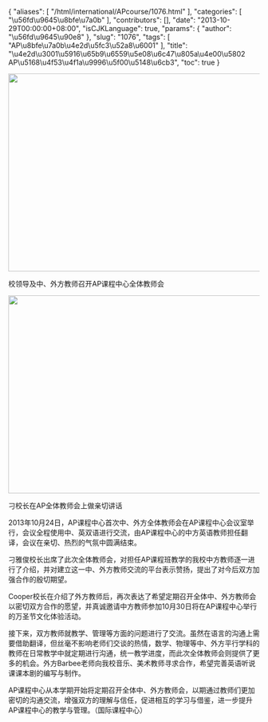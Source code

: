 {
    "aliases": [
        "/html/international/APcourse/1076.html"
    ],
    "categories": [
        "\u56fd\u9645\u8bfe\u7a0b"
    ],
    "contributors": [],
    "date": "2013-10-29T00:00:00+08:00",
    "isCJKLanguage": true,
    "params": {
        "author": "\u56fd\u9645\u90e8"
    },
    "slug": "1076",
    "tags": [
        "AP\u8bfe\u7a0b\u4e2d\u5fc3\u52a8\u6001"
    ],
    "title": "\u4e2d\u3001\u5916\u65b9\u6559\u5e08\u6c47\u805a\u4e00\u5802  AP\u5168\u4f53\u4f1a\u9996\u5f00\u5148\u6cb3",
    "toc": true
}


<img
    src="https://cdn.tfls.online/mirror/full/e71e1197b6690bc579400416557d1efa80c14859.jpg"
    style="display:block;margin-left:auto;margin-right:auto;"
    decoding="async"
    fetchpriority="auto"
    loading="lazy"
    height="397"
    width="600"
/>




校领导及中、外方教师召开AP课程中心全体教师会





<img
    src="https://cdn.tfls.online/mirror/full/73c9ad5fbbcc5b6e78a97d2d022f4e42a2a8b9c4.jpg"
    style="display:block;margin-left:auto;margin-right:auto;"
    decoding="async"
    fetchpriority="auto"
    loading="lazy"
    height="397"
    width="600"
/>




刁校长在AP全体教师会上做亲切讲话









2013年10月24日，AP课程中心首次中、外方全体教师会在AP课程中心会议室举行，会议全程使用中、英双语进行交流，由AP课程中心的中方英语教师担任翻译，会议在亲切、热烈的气氛中圆满结束。




刁雅俊校长出席了此次全体教师会，对担任AP课程班教学的我校中方教师逐一进行了介绍，并对建立这一中、外方教师交流的平台表示赞扬，提出了对今后双方加强合作的殷切期望。




Cooper校长在介绍了外方教师后，再次表达了希望定期召开全体中、外方教师会以密切双方合作的愿望，并真诚邀请中方教师参加10月30日将在AP课程中心举行的万圣节文化体验活动。




接下来，双方教师就教学、管理等方面的问题进行了交流。虽然在语言的沟通上需要借助翻译，但丝毫不影响老师们交谈的热情，数学、物理等中、外方平行学科的教师在日常教学中就定期进行沟通，统一教学进度，而此次全体教师会则提供了更多的机会。外方Barbee老师向我校音乐、美术教师寻求合作，希望完善英语听说课课本剧的编写与制作。




AP课程中心从本学期开始将定期召开全体中、外方教师会，以期通过教师们更加密切的沟通交流，增强双方的理解与信任，促进相互的学习与借鉴，进一步提升AP课程中心的教学与管理。（国际课程中心）







